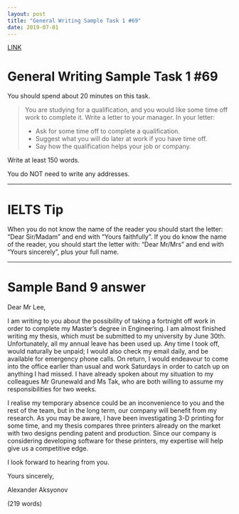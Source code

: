 ```yaml
---
layout: post
title: "General Writing Sample Task 1 #69"
date: 2019-07-01
---
```


[LINK](https://www.ielts-exam.net/general_writing_samples_task_1/1006/)

# General Writing Sample Task 1 #69
You should spend about 20 minutes on this task.

> You are studying for a qualification, and you would like some time off work to complete it.
> Write a letter to your manager. In your letter:
> - Ask for some time off to complete a qualification.
> - Suggest what you will do later at work if you have time off.
> - Say how the qualification helps your job or company.

Write at least 150 words.

You do NOT need to write any addresses.

----
# IELTS Tip
When you do not know the name of the reader you should start the letter: “Dear Sir/Madam” and end with “Yours faithfully”. If you do know the name of the reader, you should start the letter with: “Dear Mr/Mrs” and end with “Yours sincerely”, plus your full name.

----
# Sample Band 9 answer
Dear Mr Lee,

I am writing to you about the possibility of taking a fortnight off work in order to complete my Master’s degree in Engineering. I am almost finished writing my thesis, which must be submitted to my university by June 30th. Unfortunately, all my annual leave has been used up. Any time I took off, would naturally be unpaid; I would also check my email daily, and be available for emergency phone calls. On return, I would endeavour to come into the office earlier than usual and work Saturdays in order to catch up on anything I had missed. I have already spoken about my situation to my colleagues Mr Grunewald and Ms Tak, who are both willing to assume my responsibilities for two weeks.

I realise my temporary absence could be an inconvenience to you and the rest of the team, but in the long term, our company will benefit from my research. As you may be aware, I have been investigating 3-D printing for some time, and my thesis compares three printers already on the market with two designs pending patent and production. Since our company is considering developing software for these printers, my expertise will help give us a competitive edge.

I look forward to hearing from you.

Yours sincerely,

Alexander Aksyonov

(219 words)
